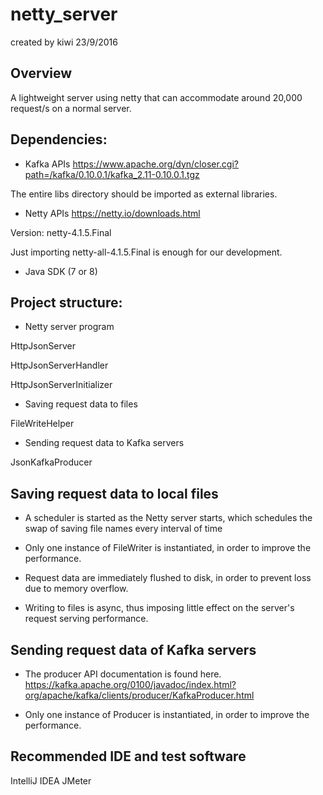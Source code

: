 # netty_server
created by kiwi 23/9/2016

## Overview
A lightweight server using netty that can accommodate around 20,000 request/s on a normal server.

## Dependencies:
- Kafka APIs
https://www.apache.org/dyn/closer.cgi?path=/kafka/0.10.0.1/kafka_2.11-0.10.0.1.tgz

The entire libs directory should be imported as external libraries.

- Netty APIs
https://netty.io/downloads.html

Version: netty-4.1.5.Final

Just importing netty-all-4.1.5.Final is enough for our development.

- Java SDK (7 or 8)

## Project structure:
- Netty server program

HttpJsonServer

HttpJsonServerHandler

HttpJsonServerInitializer

- Saving request data to files

FileWriteHelper

- Sending request data to Kafka servers

JsonKafkaProducer

## Saving request data to local files
- A scheduler is started as the Netty server starts, which schedules the swap of saving file names every interval of time

- Only one instance of FileWriter is instantiated, in order to improve the performance.

- Request data are immediately flushed to disk, in order to prevent loss due to memory overflow.

- Writing to files is async, thus imposing little effect on the server's request serving performance.

## Sending request data of Kafka servers
- The producer API documentation is found here. https://kafka.apache.org/0100/javadoc/index.html?org/apache/kafka/clients/producer/KafkaProducer.html

- Only one instance of Producer is instantiated, in order to improve the performance.

## Recommended IDE and test software
IntelliJ IDEA
JMeter

